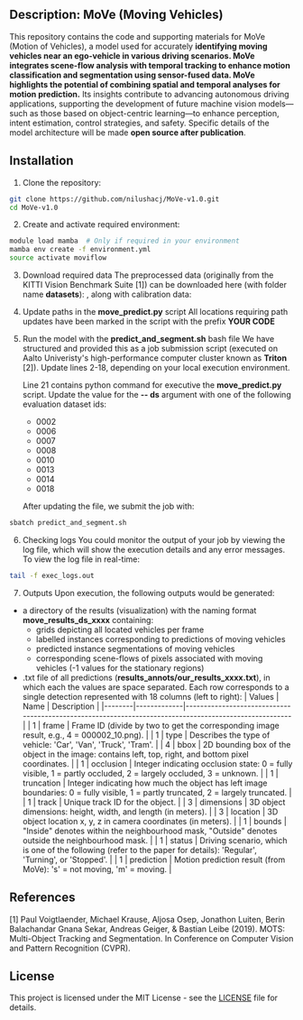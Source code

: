 ## Description: MoVe (Moving Vehicles)
This repository contains the code and supporting materials for MoVe (Motion of Vehicles), a model used for accurately **identifying moving vehicles near an ego-vehicle in various driving scenarios. MoVe integrates scene-flow analysis with temporal tracking to enhance motion classification and segmentation using sensor-fused data. MoVe highlights the potential of combining spatial and temporal analyses for motion prediction.** Its insights contribute to advancing autonomous driving applications, supporting the development of future machine vision models—such as those based on object-centric learning—to enhance perception, intent estimation, control strategies, and safety. Specific details of the model architecture will be made **open source after publication**.


## Installation
1. Clone the repository:
```bash
git clone https://github.com/nilushacj/MoVe-v1.0.git
cd MoVe-v1.0
```

2. Create and activate required environment:
```bash
module load mamba  # Only if required in your environment
mamba env create -f environment.yml
source activate moviflow
```

3. Download required data
The preprocessed data (originally from the KITTI Vision Benchmark Suite [1]) can be downloaded here (with folder name **datasets**): , along with calibration data: 

4. Update paths in the **move_predict.py** script
All locations requiring path updates have been marked in the script with the prefix **YOUR CODE**

5. Run the model with the **predict_and_segment.sh** bash file
We have structured and provided this as a job submission script (executed on Aalto Univeristy's high-performance computer cluster known as **Triton** [2]). Update lines 2-18, depending on your local execution environment.

    Line 21 contains python command for executive the **move_predict.py** script. Update the value for the **-- ds** argument with one of the following evaluation dataset ids:
    - 0002
    - 0006
    - 0007
    - 0008
    - 0010
    - 0013
    - 0014
    - 0018

    After updating the file, we submit the job with:
```bash
sbatch predict_and_segment.sh
```

6. Checking logs
You could monitor the output of your job by viewing the log file, which will show the execution details and any error messages. To view the log file in real-time:
```bash
tail -f exec_logs.out
```

7. Outputs
Upon execution, the following outputs would be generated: 
- a directory of the results (visualization) with the naming format **move_results_ds_xxxx** containing:
    - grids depicting all located vehicles per frame
    - labelled instances corresponding to predictions of moving vehicles
    - predicted instance segmentations of moving vehicles
    - corresponding scene-flows of pixels associated with moving vehicles (-1 values for the stationary regions)  
- .txt file of all predictions (**results_annots/our_results_xxxx.txt**), in which each the values are space separated. Each row corresponds to a single detection represented with 18 columns (left to right):
| Values | Name        | Description                                                                                           |
|--------|-------------|-------------------------------------------------------------------------------------------------------|
| 1      | frame       | Frame ID (divide by two to get the corresponding image result, e.g., 4 = 000002_10.png).              |
| 1      | type        | Describes the type of vehicle: 'Car', 'Van', 'Truck', 'Tram'.                                         |
| 4      | bbox        | 2D bounding box of the object in the image: contains left, top, right, and bottom pixel coordinates.  |
| 1      | occlusion   | Integer indicating occlusion state: 0 = fully visible, 1 = partly occluded, 2 = largely occluded, 3 = unknown. |
| 1      | truncation  | Integer indicating how much the object has left image boundaries: 0 = fully visible, 1 = partly truncated, 2 = largely truncated. |
| 1      | track       | Unique track ID for the object.                                                                      |
| 3      | dimensions  | 3D object dimensions: height, width, and length (in meters).                                         |
| 3      | location    | 3D object location x, y, z in camera coordinates (in meters).                                        |
| 1      | bounds      | "Inside" denotes within the neighbourhood mask, "Outside" denotes outside the neighbourhood mask.    |
| 1      | status      | Driving scenario, which is one of the following (refer to the paper for details): 'Regular', 'Turning', or 'Stopped'. |
| 1      | prediction  | Motion prediction result (from MoVe): 's' = not moving, 'm' = moving.                                |


## References 
[1] Paul Voigtlaender, Michael Krause, Aljosa Osep, Jonathon Luiten, Berin Balachandar Gnana Sekar, Andreas Geiger, & Bastian Leibe (2019). MOTS: Multi-Object Tracking and Segmentation. In Conference on Computer Vision and Pattern Recognition (CVPR).

## License
This project is licensed under the MIT License - see the [LICENSE](LICENSE) file for details.

